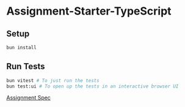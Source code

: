 # Assignment-Starter-TypeScript

## Setup

```bash
bun install
```

## Run Tests

```bash
bun vitest # To just run the tests
bun test:ui # To open up the tests in an interactive browser UI
```

[Assignment Spec](https://education.codifyberkeley.org/docs/Assignments/typescript)
